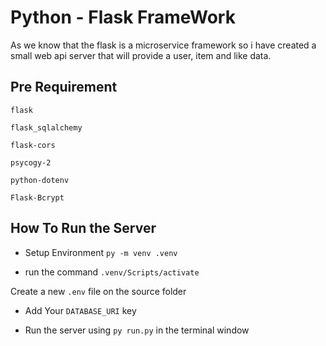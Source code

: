 # Python - Flask FrameWork

As we know that the flask is a microservice framework so i have created a small web api server that will provide a user, item and like data.

## Pre Requirement

`flask`

`flask_sqlalchemy`

`flask-cors`

`psycogy-2`

`python-dotenv`

`Flask-Bcrypt`

## How To Run the Server

- Setup Environment `py -m venv .venv`

- run the command `.venv/Scripts/activate`

Create a new `.env` file on the source folder

- Add Your `DATABASE_URI` key

- Run the server using `py run.py` in the terminal window
